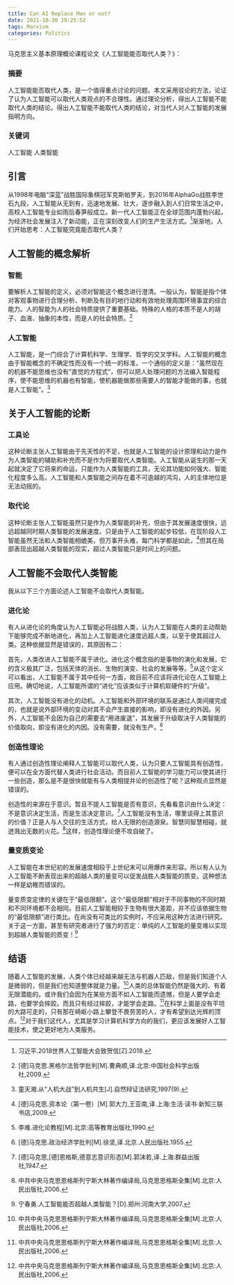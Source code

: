 ```yaml
---
title: Can AI Replace Man or not?
date: 2021-10-30 19:25:52
tags: Marxism
categories: Politics
---
```


马克思主义基本原理概论课程论文《人工智能能否取代人类？》：

### 摘要

人工智能能否取代人类，是一个值得重点讨论的问题。本文采用驳论的方法，论证了认为人工智能可以取代人类观点的不合理性。通过理论分析，得出人工智能不能取代人类的结论。得出人工智能不能取代人类的结论，对当代人对人工智能的发展指明方向。

### 关键词 

人工智能 人类智能

<!--more-->

## 引言

从1998年电脑“深蓝”战胜国际象棋冠军克斯帕罗夫，到2016年AlphaGo战胜李世石九段，人工智能从无到有，迅速地发展、壮大，逐步融入到人们日常生活之中，高校人工智能专业如雨后春笋般成立。新一代人工智能正在全球范围内蓬勃兴起，为经济社会发展注入了新动能，正在深刻改变人们的生产生活方式。[^0]渐渐地，人们开始思考：人工智能究竟能否取代人类？

## 人工智能的概念解析

### 智能

要解析人工智能的定义，必须对智能这个概念进行澄清。一般认为，智能是指个体对客观事物进行合理分析、判断及有目的地行动和有效地处理周围环境事宜的综合能力。人的智能为人的社会特质提供了重要基础。特殊的人格的本质不是人的胡子、血液、抽象的本性，而是人的社会特质。[^1]

### 人工智能

人工智能，是一门综合了计算机科学、生理学、哲学的交叉学科。人工智能的概念由于智能概念的不确定性而没有一个统一的标准，一个通俗的定义是：“虽然现在的机器不能思维也没有”直觉的方程式“，但可以把人处理问题的方法编入智能程序，使不能思维的机器也有智能，使机器能做那些需要人的智能才能做的事，也就是人工智能”。[^2]

## 关于人工智能的论断

### 工具论

这种论断主张人工智能由于先天性的不足，也就是人工智能的设计原理和动力是作为人类智能的辅助和补充而不是作为将要取代人类智能。人工智能从诞生的那一天起就决定了它将来的命运，只能作为人类智能的工具，无论其功能如何强大、智能化程度多么高，人工智能和人类智能之间存在着不可逾越的鸿沟，人的主体地位是无法动摇的。

### 取代论

这种论断主张人工智能虽然只是作为人类智能的补充，但由于其发展速度很快，远远超越同时期人类智能的发展速度。只是由于人工智能的起步较低，在现阶段人工智能虽然无法和人类智能相媲美，但万事开头难，每门科学都是如此，[^3]但其在局部表现出超越人类智能的现实，超过人类智能只是时间上的问题。

## 人工智能不会取代人类智能

我从以下三个方面论述人工智能不会取代人类智能。

### 进化论

有人从进化论的角度认为人工智能必将战胜人类，认为人工智能在人类的主动帮助下能够完成不断地进化，再加上人工智能进化速度远超人类，以至于使其超过人类。这种依据显然是错误的，其原因有二：

首先，人类改进人工智能不属于进化。进化这个概念指的是事物的演化和发展，它的含义极其广泛，包括天体的消长、生物的演变、社会的发展等等。[^4]从这个定义可以看出，人工智能不属于其中任何一方面，故目前不应该将进化论在人工智能上应用。确切地说，人工智能所谓的“进化”应该类似于计算机软硬件的“升级”。

其次，人工智能没有进化的动机。人工智能和外部环境的联系是通过人类间接完成的，也就是说外部环境的变动对其不会产生直接的影响，即没有进化的外因。另外，人工智能不会因为自己的需要去“用进废退”，其发展于升级取决于人类智能的价值取向，即没有进化的内因。没有需要，就没有生产。[^5]

### 创造性理论

有人通过创造性理论阐释人工智能可以取代人类，认为只要人工智能具有创造性，便可以在全方面代替人类进行社会活动。而目前人工智能的学习能力可以使其进行一些创造，那么是不是很快就能有与人类相提并论的创造性了呢？这种观点显然是错误的。

创造性的来源在于意识。暂且不提人工智能是否有意识，先看看意识由什么决定：不是意识决定生活，而是生活决定意识。[^6]人工智能没有生活，哪里谈得上其意识的价值？正是人与人交往的生活方式，给人无限的创造源泉。智慧同智慧相碰，就迸溅出无数的火花。[^7]这样，创造性理论便不攻自破了。

### 量变质变论

人工智能在本世纪初的发展速度相较于上世纪末可以用爆炸来形容。所以有人认为人工智能不断表现出来的超越人类的量变可以促发战胜人类智能的质变。这种想法一样是幼稚而错误的。

量变质变定律的关键在于“最低限额”。这个“最低限额”相对于不同事物的不同时期和不同环境都不会相同。目前人工智能相较于生物有很大差距，并不应该依据生物的“最低限额”进行类比。在尚没有可类比的实例时，不应采用这种方法进行研究。关于这一方面，甚至有研究者进行了强力的否定：单纯的人工智能的量变难以实现到超越人类智能的质变！[^8]

## 结语

随着人工智能的发展，人类个体已经越来越无法与机器人匹敌，但是我们知道个人是微弱的，但是我们也知道整体就是力量。[^9]人类的总体智能仍然是强大的、有着无限潜能的。或许我们会因为在某些方面不如人工智能而遗憾，但是人要学会走路，也要学会摔跤。而且只有经过摔跤，才能学会走路。[^10]在科学上面是没有平坦的大路可走的，只有那在崎岖小路上攀登不畏劳苦的人，才有希望到达光辉的顶点。[^11]对于我们这代人，尤其是学习计算机科学方向的我们，更应该发展好人工智能技术，使之更好地为人类服务。

[^0]: 习近平.2018世界人工智能大会致贺信[Z].2018.
[^1]: [德]马克思.黑格尔法哲学批判[M].曹典顺,译.北京:中国社会科学出版社,2009.
[^2]: 童天湘.从“人机大战”到人机共生[J].自然辩证法研究,1997(9).
[^3]: [德]马克思.资本论（第一卷）[M].郭大力,王亚南,译.上海:生活·读书·新知三联书店,2009.
[^4]: 李难.进化论教程[M].北京:高等教育出版社,1990.
[^5]: [德]马克思.政治经济学批判[M].徐坚,译.北京.人民出版社.1955.
[^6]: [德]马克思,[德]恩格斯,德意志意识形态[M].郭沫若,译.上海:群益出版社,1947.
[^7]: 中共中央马克思恩格斯列宁斯大林著作编译局,马克思恩格斯全集[M].北京:人民出版社,2006.
[^8]: 宁春勇.人工智能能否超越人类智能？[D].郑州:河南大学,2007.
[^9]: 中共中央马克思恩格斯列宁斯大林著作编译局,马克思恩格斯全集[M].北京:人民出版社,2006. 
[^10]: 中共中央马克思恩格斯列宁斯大林著作编译局,马克思恩格斯全集[M].北京:人民出版社,2006. 
[^11]: 中共中央马克思恩格斯列宁斯大林著作编译局,马克思恩格斯全集[M].北京:人民出版社,2006. 
